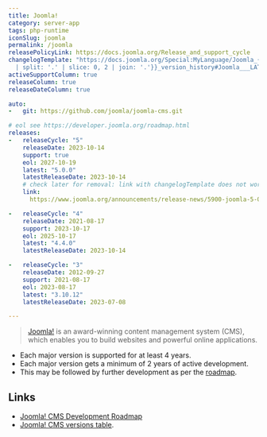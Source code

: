 ```yaml
---
title: Joomla!
category: server-app
tags: php-runtime
iconSlug: joomla
permalink: /joomla
releasePolicyLink: https://docs.joomla.org/Release_and_support_cycle
changelogTemplate: "https://docs.joomla.org/Special:MyLanguage/Joomla_{{'__LATEST__'
  | split: '.' | slice: 0, 2 | join: '.'}}_version_history#Joomla___LATEST__"
activeSupportColumn: true
releaseColumn: true
releaseDateColumn: true

auto:
-   git: https://github.com/joomla/joomla-cms.git

# eol see https://developer.joomla.org/roadmap.html
releases:
-   releaseCycle: "5"
    releaseDate: 2023-10-14
    support: true
    eol: 2027-10-19
    latest: "5.0.0"
    latestReleaseDate: 2023-10-14
    # check later for removal: link with changelogTemplate does not work (yet)
    link: 
      https://www.joomla.org/announcements/release-news/5900-joomla-5-0-and-joomla-4-4-are-here

-   releaseCycle: "4"
    releaseDate: 2021-08-17
    support: 2023-10-17
    eol: 2025-10-17
    latest: "4.4.0"
    latestReleaseDate: 2023-10-14

-   releaseCycle: "3"
    releaseDate: 2012-09-27
    support: 2021-08-17
    eol: 2023-08-17
    latest: "3.10.12"
    latestReleaseDate: 2023-07-08

---
```


> [Joomla!](https://www.joomla.org/) is an award-winning content management system (CMS), which enables you to
> build websites and powerful online applications.

- Each major version is supported for at least 4 years.
- Each major version gets a minimum of 2 years of active development.
- This may be followed by further development as per the [roadmap][roadmap].

## Links

- [Joomla! CMS Development Roadmap][roadmap]
- [Joomla! CMS versions table](https://docs.joomla.org/Special:MyLanguage/Joomla!_CMS_versions).

[roadmap]: https://docs.joomla.org/Special:MyLanguage/Joomla_CMS_Development_Roadmap
